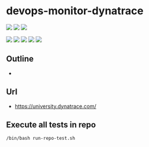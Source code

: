 # devops-monitor-dynatrace

![](https://img.shields.io/badge/language-xxx-blue)
![](https://img.shields.io/badge/technology-xxx,%20xxx-blue)
![](https://img.shields.io/badge/development%20year-2021-orange)

![](https://img.shields.io/github/languages/top/shijiansu/devops-monitor-dynatrace)
![](https://img.shields.io/github/languages/count/shijiansu/devops-monitor-dynatrace)
![](https://img.shields.io/github/languages/code-size/shijiansu/devops-monitor-dynatrace)
![](https://img.shields.io/github/repo-size/shijiansu/devops-monitor-dynatrace)
![](https://img.shields.io/github/last-commit/shijiansu/devops-monitor-dynatrace?color=red)

## Outline

- 

## Url

- https://university.dynatrace.com/

## Execute all tests in repo

`/bin/bash run-repo-test.sh`
